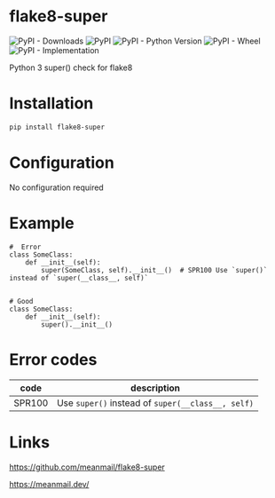 # flake8-super
![PyPI - Downloads](https://img.shields.io/pypi/dm/flake8-super?color=blue&label=PyPi%20downloads)
![PyPI](https://img.shields.io/pypi/v/flake8-super)
![PyPI - Python Version](https://img.shields.io/pypi/pyversions/flake8-super)
![PyPI - Wheel](https://img.shields.io/pypi/wheel/flake8-super)
![PyPI - Implementation](https://img.shields.io/pypi/implementation/flake8-super)

Python 3 super() check for flake8

# Installation

```bash
pip install flake8-super
```

# Configuration

No configuration required


# Example

```python3
#  Error
class SomeClass:
    def __init__(self):
        super(SomeClass, self).__init__()  # SPR100 Use `super()` instead of `super(__class__, self)`


# Good
class SomeClass:
    def __init__(self):
        super().__init__()

```


# Error codes

|code|description|
|---|---|
|SPR100|Use `super()` instead of `super(__class__, self)`|


# Links

https://github.com/meanmail/flake8-super

https://meanmail.dev/
